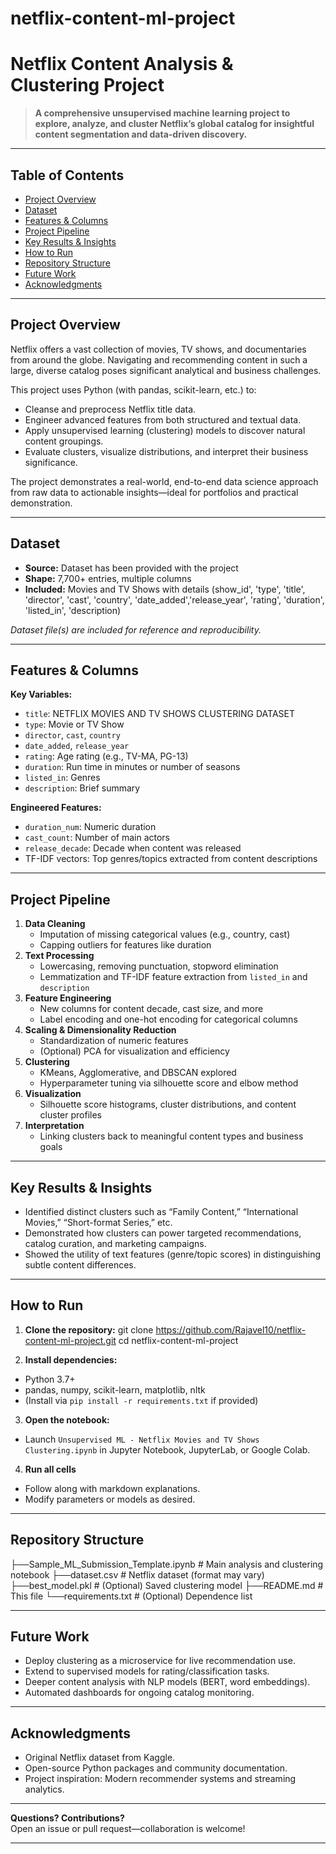 # netflix-content-ml-project

# Netflix Content Analysis & Clustering Project

> **A comprehensive unsupervised machine learning project to explore, analyze, and cluster Netflix’s global catalog for insightful content segmentation and data-driven discovery.**

---

## Table of Contents

- [Project Overview](#project-overview)
- [Dataset](#dataset)
- [Features & Columns](#features--columns)
- [Project Pipeline](#project-pipeline)
- [Key Results & Insights](#key-results--insights)
- [How to Run](#how-to-run)
- [Repository Structure](#repository-structure)
- [Future Work](#future-work)
- [Acknowledgments](#acknowledgments)

---

## Project Overview

Netflix offers a vast collection of movies, TV shows, and documentaries from around the globe. Navigating and recommending content in such a large, diverse catalog poses significant analytical and business challenges. 

This project uses Python (with pandas, scikit-learn, etc.) to:
- Cleanse and preprocess Netflix title data.
- Engineer advanced features from both structured and textual data.
- Apply unsupervised learning (clustering) models to discover natural content groupings.
- Evaluate clusters, visualize distributions, and interpret their business significance.

The project demonstrates a real-world, end-to-end data science approach from raw data to actionable insights—ideal for portfolios and practical demonstration.

---

## Dataset

- **Source:** Dataset has been provided with the project 
- **Shape:** 7,700+ entries, multiple columns
- **Included:** Movies and TV Shows with details (show_id', 'type', 'title', 'director', 'cast', 'country', 'date_added','release_year', 'rating', 'duration', 'listed_in', 'description)

*Dataset file(s) are included for reference and reproducibility.*

---

## Features & Columns

**Key Variables:**
- `title`: NETFLIX MOVIES AND TV SHOWS CLUSTERING DATASET
- `type`: Movie or TV Show
- `director`, `cast`, `country`
- `date_added`, `release_year`
- `rating`: Age rating (e.g., TV-MA, PG-13)
- `duration`: Run time in minutes or number of seasons
- `listed_in`: Genres
- `description`: Brief summary

**Engineered Features:**
- `duration_num`: Numeric duration
- `cast_count`: Number of main actors
- `release_decade`: Decade when content was released
- TF-IDF vectors: Top genres/topics extracted from content descriptions

---

## Project Pipeline

1. **Data Cleaning**
   - Imputation of missing categorical values (e.g., country, cast)
   - Capping outliers for features like duration
2. **Text Processing**
   - Lowercasing, removing punctuation, stopword elimination
   - Lemmatization and TF-IDF feature extraction from `listed_in` and `description`
3. **Feature Engineering**
   - New columns for content decade, cast size, and more
   - Label encoding and one-hot encoding for categorical columns
4. **Scaling & Dimensionality Reduction**
   - Standardization of numeric features
   - (Optional) PCA for visualization and efficiency
5. **Clustering**
   - KMeans, Agglomerative, and DBSCAN explored
   - Hyperparameter tuning via silhouette score and elbow method
6. **Visualization**
   - Silhouette score histograms, cluster distributions, and content cluster profiles
7. **Interpretation**
   - Linking clusters back to meaningful content types and business goals

---

## Key Results & Insights

- Identified distinct clusters such as “Family Content,” “International Movies,” “Short-format Series,” etc.
- Demonstrated how clusters can power targeted recommendations, catalog curation, and marketing campaigns.
- Showed the utility of text features (genre/topic scores) in distinguishing subtle content differences.

---

## How to Run

1. **Clone the repository:**
git clone https://github.com/Rajavel10/netflix-content-ml-project.git
cd netflix-content-ml-project

2. **Install dependencies:**
- Python 3.7+
- pandas, numpy, scikit-learn, matplotlib, nltk
- (Install via `pip install -r requirements.txt` if provided)

3. **Open the notebook:**
- Launch `Unsupervised ML - Netflix Movies and TV Shows Clustering.ipynb` in Jupyter Notebook, JupyterLab, or Google Colab.

4. **Run all cells**
- Follow along with markdown explanations.
- Modify parameters or models as desired.

---

## Repository Structure
├──Sample_ML_Submission_Template.ipynb # Main analysis and clustering notebook
├──dataset.csv # Netflix dataset (format may vary)
├──best_model.pkl # (Optional) Saved clustering model
├──README.md # This file
└──requirements.txt # (Optional) Dependence list


---

## Future Work

- Deploy clustering as a microservice for live recommendation use.
- Extend to supervised models for rating/classification tasks.
- Deeper content analysis with NLP models (BERT, word embeddings).
- Automated dashboards for ongoing catalog monitoring.

---

## Acknowledgments

- Original Netflix dataset from Kaggle.
- Open-source Python packages and community documentation.
- Project inspiration: Modern recommender systems and streaming analytics.

---

**Questions? Contributions?**  
Open an issue or pull request—collaboration is welcome!

---
